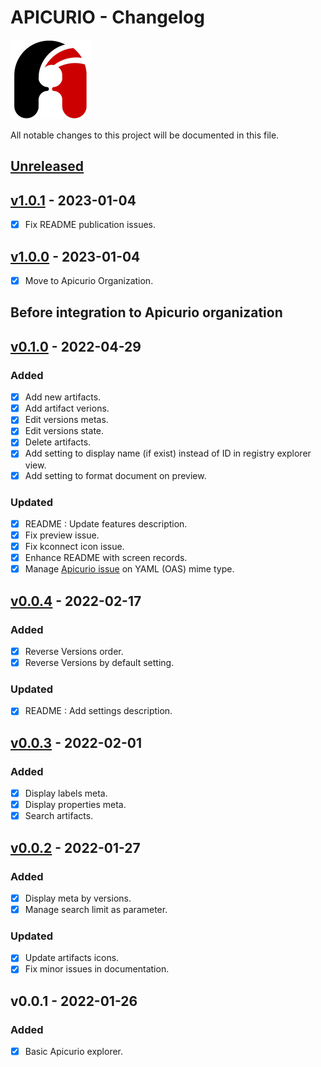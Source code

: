 # APICURIO - Changelog

![Apicurio](/resources/apicurio_icon.png)

All notable changes to this project will be documented in this file.

## [Unreleased][Unreleased]

## [v1.0.1][v1.0.1] - 2023-01-04

* [X] Fix README publication issues.

## [v1.0.0][v1.0.0] - 2023-01-04

* [X] Move to Apicurio Organization.

## Before integration to Apicurio organization

## [v0.1.0][v0.1.0] - 2022-04-29

### Added

* [X] Add new artifacts.
* [X] Add artifact verions.
* [X] Edit versions metas.
* [X] Edit versions state.
* [X] Delete artifacts.
* [X] Add setting to display name (if exist) instead of ID in registry explorer view.
* [X] Add setting to format document on preview.

### Updated

* [X] README : Update features description.
* [X] Fix preview issue.
* [X] Fix kconnect icon issue.
* [X] Enhance README with screen records.
* [X] Manage [Apicurio issue](https://github.com/Apicurio/apicurio-registry/issues/2143) on YAML (OAS) mime type.

## [v0.0.4][v0.0.4] - 2022-02-17

### Added

* [X] Reverse Versions order.
* [X] Reverse Versions by default setting.

### Updated

* [X] README : Add settings description.

## [v0.0.3][v0.0.3] - 2022-02-01

### Added

* [X] Display labels meta.
* [X] Display properties meta.
* [X] Search artifacts.

## [v0.0.2][v0.0.2] - 2022-01-27

### Added

* [X] Display meta by versions.
* [X] Manage search limit as parameter.

### Updated

* [X] Update artifacts icons.
* [X] Fix minor issues in documentation.

## v0.0.1 - 2022-01-26

### Added

* [X] Basic Apicurio explorer.

[unreleased]: https://github.com/jetmartin/Apicurio/apicurio-registry-vscode-plugin/v1.0.1...HEAD
[v1.0.1]: https://github.com/Apicurio/apicurio-registry-vscode-plugin/compare/v1.0.0...v1.0.1
[v1.0.0]: https://github.com/Apicurio/apicurio-registry-vscode-plugin/compare/v0.1.0...v1.0.0
[v0.1.0]: https://github.com/jetmartin/apicurio/compare/v0.0.4...v0.1.0
[v0.0.4]: https://github.com/jetmartin/apicurio/compare/v0.0.3...v0.0.4
[v0.0.3]: https://github.com/jetmartin/apicurio/compare/v0.0.2...v0.0.3
[v0.0.2]: https://github.com/jetmartin/apicurio/compare/v0.0.1...v0.0.2

